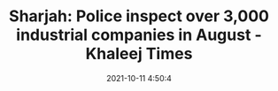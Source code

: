 ---
"title": "Sharjah: Police inspect over 3,000 industrial companies in August - Khaleej Times"
"date": "2021-10-11 4:50:4"
"feed_name": "GOOGLENEWSINDUSTRIAL"
"feed_website": "https://news.google.com/search?q=industrial%2Bincident&hl=en-US&gl=US&ceid=US:en"
"feed_rss": "https://news.google.com/rss/search?q=industrial%2Bincident&hl=en-US&gl=US&ceid=US:en"
"link": "https://www.khaleejtimes.com/news/sharjah-police-inspect-over-3000-industrial-companies-in-august"
"source": "{'href': 'https://www.khaleejtimes.com', 'title': 'Khaleej Times'}"
"file": "_posts/2021-1-1-adb34fa3351d9da0d526b04a8f7b7a0246b8119a.md"
"accident": "1"
"drilling": "0"
"dead": "0"
"injured": "0"
"arrested": "0"
"place": "unknown place"
"where": "unknown site"
"causes": "unknown"
"place_uri": "unknown place"
---